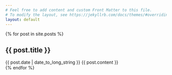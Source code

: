 ```yaml
---
# Feel free to add content and custom Front Matter to this file.
# To modify the layout, see https://jekyllrb.com/docs/themes/#overriding-theme-defaults
layout: default
---
```


{% for post in site.posts %}

  <article>
    <h2>
      <h1>
        {{ post.title }}
      </h1>
    </h2>
    <time datetime="{{ post.date | date: '%Y-%m-%d' }}">
	{{ post.date | date_to_long_string }}
	</time>
    {{ post.content }}
  </article>
{% endfor %}
